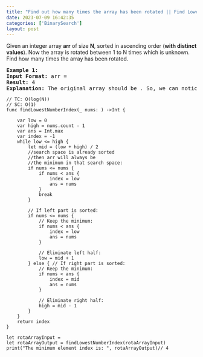 ```yaml
---
title: "Find out how many times the array has been rotated || Find Lowest Element Index"
date: 2023-07-09 16:42:35
categories: ['BinarySearch']
layout: post
---
```


<!-- wp:paragraph -->
<a href="https://takeuforward.org/arrays/find-out-how-many-times-the-array-has-been-rotated/" target="_blank" rel="noopener" title="">  </a>Given an integer array <strong>arr</strong> of size <strong>N</strong>, sorted in ascending order (<strong>with distinct values</strong>). Now the array is rotated between 1 to N times which is unknown. Find how many times the array has been rotated. <br>


<!-- /wp:paragraph -->

<!-- wp:preformatted -->
<pre class="wp-block-preformatted"><strong>Example 1:</strong>
<strong>Input Format:</strong> arr = 
<strong>Result:</strong> 4
<strong>Explanation:</strong> The original array should be . So, we can notice that the array has been rotated 4 times.</pre>
<!-- /wp:preformatted -->

<!-- wp:code -->
<pre class="wp-block-code"><code lang="swift" class="language-swift">// TC: O(log(N))
// SC: O(1)
func findLowestNumberIndex(_ nums: ) ->Int {
    
    var low = 0
    var high = nums.count - 1
    var ans = Int.max
    var index = -1
    while low <= high {
        let mid = (low + high) / 2
        //search space is already sorted
        //then arr will always be
        //the minimum in that search space:
        if nums <= nums {
            if nums < ans {
                index = low
                ans = nums
            }
            break
        }
        
        // If left part is sorted:
        if nums <= nums {
            // Keep the minimum:
            if nums < ans {
                index = low
                ans = nums
            }

            // Eliminate left half:
            low = mid + 1
        } else { // If right part is sorted:
            // Keep the minimum:
            if nums < ans {
                index = mid
                ans = nums
            }

            // Eliminate right half:
            high = mid - 1
        }
    }
    return index
}

let rotaArrayInput = 
let rotaArrayOutput = findLowestNumberIndex(rotaArrayInput)
print("The minimum element index is: ", rotaArrayOutput)// 4</code></pre>
<!-- /wp:code -->